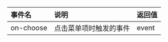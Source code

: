 |   事件名    |          说明          | 返回值 |
|:----------- |:---------------------- |:------ |
| on-choose | 点击菜单项时触发的事件 | event  |
